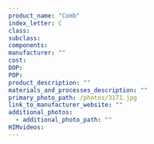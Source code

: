 ```yaml
---
product_name: "Comb"
index_letter: C
class: 
subclass: 
components:
manufacturer: ""
cost: 
DOP: 
POP: 
product_description: ""
materials_and_processes_description: ""
primary_photo_path: /photos/3171.jpg
link_to_manufacturer_website: ""
additional_photos:
  - additional_photo_path: ""
HIMvideos:
---
```

